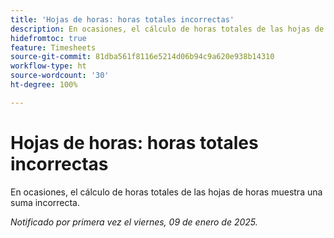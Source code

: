```yaml
---
title: 'Hojas de horas: horas totales incorrectas'
description: En ocasiones, el cálculo de horas totales de las hojas de horas muestra una suma incorrecta.
hidefromtoc: true
feature: Timesheets
source-git-commit: 81dba561f8116e5214d06b94c9a620e938b14310
workflow-type: ht
source-wordcount: '30'
ht-degree: 100%

---
```


# Hojas de horas: horas totales incorrectas

En ocasiones, el cálculo de horas totales de las hojas de horas muestra una suma incorrecta.

_Notificado por primera vez el viernes, 09 de enero de 2025._
